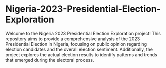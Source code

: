 # Nigeria-2023-Presidential-Election-Exploration


Welcome to the Nigeria 2023 Presidential Election Exploration project! This repository aims to provide a comprehensive analysis of the 2023 Presidential Election in Nigeria, focusing on public opinion regarding election candidates and the overall election sentiment. Additionally, the project explores the actual election results to identify patterns and trends that emerged during the electoral process.


